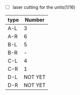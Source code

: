- [ ] laser cutting for the units(1/16)

|type|Number|
|----|----|
|A-L|3|
|A-R|6|
|B-L|5|
|B-R|-|
|C-L|4|
|C-R|1|
|D-L|NOT YET|
|D-R|NOT YET|
